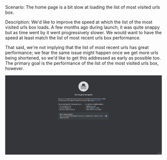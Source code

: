 Scenario: The home page is a bit slow at loading the list of most visited urls box.

Description: We'd like to improve the speed at which the list of the most visited urls box loads. A few months ago during launch, it was quite snappy but as time went by it went progressively slower. We would want to have the speed at least match the list of most recent urls box performance.

That said, we're not implying that the list of most recent urls has great performance; we fear the same issue might happen once we get more urls being shortened, so we'd like to get this addressed as early as possible too. The primary goal is the performance of the list of the most visited urls box, however.

![](images/slow-homepage.gif)
